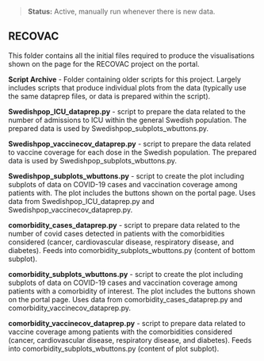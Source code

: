 >**Status:** Active, manually run whenever there is new data.

## RECOVAC

This folder contains all the initial files required to produce the visualisations shown on the page for the RECOVAC project on the portal.

**Script Archive** - Folder containing older scripts for this project. Largely includes scripts that produce individual plots from the data (typically use the same dataprep files, or data is prepared within the script).

**Swedishpop_ICU_dataprep.py** - script to prepare the data related to the number of admissions to ICU within the general Swedish population. The prepared data is used by Swedishpop_subplots_wbuttons.py.

**Swedishpop_vaccinecov_dataprep.py** - script to prepare the data related to vaccine coverage for each dose in the Swedish population. The prepared data is used by Swedishpop_subplots_wbuttons.py.

**Swedishpop_subplots_wbuttons.py** - script to create the plot including subplots of data on COVID-19 cases and vaccination coverage among patients with. The plot includes the buttons shown on the portal page. Uses data from Swedishpop_ICU_dataprep.py and Swedishpop_vaccinecov_dataprep.py.

**comorbidity_cases_dataprep.py** - script to prepare data related to the number of covid cases detected in patients with the comorbidities considered (cancer, cardiovascular disease, respiratory disease, and diabetes). Feeds into comorbidity_subplots_wbuttons.py (content of bottom subplot).

**comorbidity_subplots_wbuttons.py** - script to create the plot including subplots of data on COVID-19 cases and vaccination coverage among patients with a comorbidity of interest. The plot includes the buttons shown on the portal page. Uses data from comorbidity_cases_dataprep.py and comorbidity_vaccinecov_dataprep.py.

**comorbidity_vaccinecov_dataprep.py** - script to prepare data related to vaccine coverage among patients with the comorbidities considered (cancer, cardiovascular disease, respiratory disease, and diabetes). Feeds into comorbidity_subplots_wbuttons.py (content of plot subplot).
